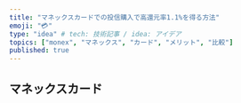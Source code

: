 ```yaml
---
title: "マネックスカードでの投信購入で高還元率1.1%を得る方法"
emoji: "💳"
type: "idea" # tech: 技術記事 / idea: アイデア
topics: ["monex", "マネックス", "カード", "メリット", "比較"]
published: true
---
```


## マネックスカード
